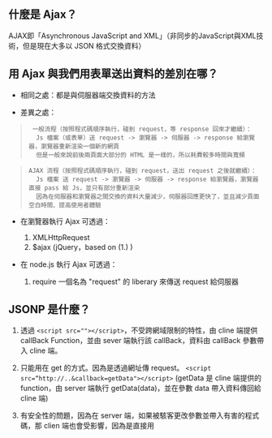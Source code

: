 ## 什麼是 Ajax？
AJAX即「Asynchronous JavaScript and XML」（非同步的JavaScript與XML技術，但是現在大多以 JSON 格式交換資料）

## 用 Ajax 與我們用表單送出資料的差別在哪？
- 相同之處：都是與伺服器端交換資料的方法

- 差異之處：

>      一般流程（按照程式碼順序執行，碰到 request，等 response 回來才繼續）：
>       Js 檔案（或表單）送 request -> 瀏覽器 -> 伺服器 -> response 給瀏覽器，瀏覽器重新渲染一個新的網頁 
>       但是一般來說前後兩頁面大部分的 HTML 是一樣的，所以耗費較多時間與寬頻

>     AJAX 流程（按照程式碼順序執行，碰到 request，送出 request 之後就繼續）： 
>       Js 檔案 送 request -> 瀏覽器 -> 伺服器 -> response 給瀏覽器，瀏覽器直接 pass 給 Js，並只有部分重新渲染
>       因為在伺服器和瀏覽器之間交換的資料大量減少，伺服器回應更快了，並且減少頁面空白時間、提高使用者體驗

- 在瀏覽器執行 Ajax 可透過：
  1. XMLHttpRequest
  2. $ajax (jQuery，based on (1.) )

- 在 node.js 執行 Ajax 可透過：
  1. require 一個名為 "request" 的 liberary 來傳送 request 給伺服器

## JSONP 是什麼？
1. 透過 ```<script src=""></script>```，不受跨網域限制的特性，由 cline 端提供 callBack Function，並由 sever 端執行該 callBack，資料由 callBack 參數帶入 cline 端。

2. 只能用在 get 的方式。因為是透過網址傳 request。
    ```<script src=“http://..&callback=getData"></script>```  (getData 是 cline 端提供的 function，由 server 端執行 getData(data)，並在參數 data 帶入資料傳回給 cline 端)

3. 有安全性的問題，因為在 server 端，如果被駭客更改參數並帶入有害的程式碼，那 clien 端也會受影響，因為是直接用 <script> 引入，跟自己用 <script> 引入 javascript 程式碼一樣

## 要如何存取跨網域的 API？
1. CORS：Server 必須在 Response 的 Header 裡面加上Access-Control-Allow-Origin。
2. 使用 JSONP，透過 ```<script src=“http://..&callback=getData"></script>```

## 為什麼我們在第四週時沒碰到跨網域的問題，這週卻碰到了？
因為第四週是利用 node.js 發 request，不透過瀏覽器; 而跨網域的問題是"瀏覽器"本身考量到網路安全問題，由“瀏覽器”本身的產生限制

## 參考網頁
[輕鬆理解 Ajax 與跨來源請求][1]
[前端基礎 JavaScript篇：網頁與伺服器的溝通][2]
[[第九週]透過瀏覽器交換資料 - 表單、AJAX、XMLHttpRequest][3]

[1]: https://blog.techbridge.cc/2017/05/20/api-ajax-cors-and-jsonp/
[2]:
https://medium.com/@hugh_Program_learning_diary_Js/%E5%89%8D%E7%AB%AF%E5%9F%BA%E7%A4%8E-javascript%E7%AF%87-%E7%B6%B2%E9%A0%81%E8%88%87%E4%BC%BA%E6%9C%8D%E5%99%A8%E7%9A%84%E6%BA%9D%E9%80%9A-eb921b02e836
[3]: 
https://medium.com/@miahsuwork/%E7%AC%AC%E4%B9%9D%E9%80%B1-%E9%80%8F%E9%81%8E%E7%80%8F%E8%A6%BD%E5%99%A8%E4%BA%A4%E6%8F%9B%E8%B3%87%E6%96%99-%E8%A1%A8%E5%96%AE-ajax-xmlhttprequest-fef80856da16







